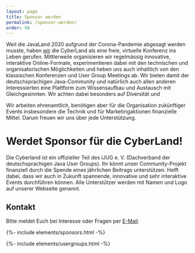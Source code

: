 ```yaml
---
layout: page
title: Sponsor werden
permalink: /sponsor-werden/
order: 98
---
```


Weil die JavaLand 2020 aufgrund der Corona-Pandemie abgesagt werden musste, haben [wir](/about) die CyberLand als eine freie, virtuelle Konferenz ins Leben gerufen. Mittlerweile organisieren wir regelmässig innovative, interaktive Online-Formate, experimentieren dabei mit den technischen und organisatorischen Möglichkeiten und heben uns auch inhaltlich von den klassischen Konferenzen und User Group Meetings ab. Wir bieten damit der deutschsprachigen Java-Community und natürlich auch allen anderen Interessierten eine Plattform zum Wissensaufbau und Austausch mit Gleichgesinnten. Wir achten dabei besonders auf Diversität und 

Wir arbeiten ehrenamtlich, benötigen aber für die Organisation zukünftiger Events insbesondere die Technik und für Marketingaktionen finanzielle Mittel. Darum freuen wir uns über jede Unterstützung. 

# Werdet Sponsor für die CyberLand!

Die Cyberland ist ein offizieller Teil des iJUG e. V. (Dachverband der deutschsprachigen Java User Groups). Ihr könnt unser Community-Projekt finanziell durch die Spende eines jährlichen Beitrags unterstützen. Helft dabei, dass wir auch in Zukunft spannende, innovative und sehr interaktive Events durchführen können. Alle Unterstützer werden mit Namen und Logo auf unserer Webseite genannt.

## Kontakt

Bitte meldet Euch bei Interesse oder Fragen per [E-Mail](mailto:cyberland@ijug.eu).  

{%- include elements/sponsors.html -%}

{%- include elements/usergroups.html -%}
